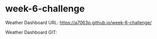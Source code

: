 # week-6-challenge

Weather Dashboard URL:
https://a7063p.github.io/week-6-challenge/

Weather Dashboard GIT:

